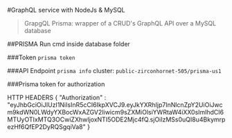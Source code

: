 #GraphQL service with NodeJs & MySQL

> GrapgQL
> Prisma: wrapper of a CRUD's GraphQL API over a MySQL database


##PRISMA
Run cmd inside database folder

###Token
`prisma token`

###API Endpoint
`prisma info`
cluster: `public-zirconhornet-505/prisma-us1`

###Prisma token for authorization

HTTP HEADERS
{
  "Authorization" : "eyJhbGciOiJIUzI1NiIsInR5cCI6IkpXVCJ9.eyJkYXRhIjp7InNlcnZpY2UiOiJwcm9kdWN0LWdyYXBocWxAZGV2Iiwicm9sZXMiOlsiYWRtaW4iXX0sImlhdCI6MTUyOTIxMTQ3OCwiZXhwIjoxNTI5ODE2Mjc4fQ.sjOiIzMSs0uQI8u4BkymrpezHf6QfEP2DyRQSgqiVa8"
}
